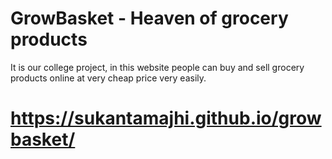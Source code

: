 # GrowBasket - Heaven of grocery products

It is our college project, in this website people can buy and sell grocery products online at very cheap price very easily.

# https://sukantamajhi.github.io/growbasket/
